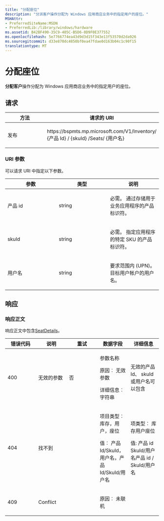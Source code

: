 ```yaml
---
title: "分配座位"
description: "分派客户操作分配为 Windows 应用商店业务中的指定用户的座位。"
MSHAttr:
- PreferredSiteName:MSDN
- PreferredLib:/library/windows/hardware
ms.assetid: B42BF490-35C9-405C-B5D6-0D9F0E377552
ms.openlocfilehash: 5e7766774ea43d9d3d15f343e13f53570d2da926
ms.sourcegitcommit: d33e870dc4850bf0ea47fdae0d163b04c1c90f15
translationtype: MT
---
```

# <a name="assign-seat"></a>分配座位

**分配客户**操作分配为 Windows 应用商店业务中的指定用户的座位。

## <a name="request"></a>请求

<table>
<colgroup>
<col width="50%" />
<col width="50%" />
</colgroup>
<thead>
<tr class="header">
<th>方法</th>
<th>请求的 URI</th>
</tr>
</thead>
<tbody>
<tr class="odd">
<td><p>发布</p></td>
<td><p>https://bspmts.mp.microsoft.com/V1/Inventory/ {产品 Id} / {skuId} /Seats/ {用户名}</p></td>
</tr>
</tbody>
</table>

 
### <a name="uri-parameters"></a>URI 参数

可以请求 URI 中指定以下参数。

<table>
<colgroup>
<col width="33%" />
<col width="33%" />
<col width="33%" />
</colgroup>
<thead>
<tr class="header">
<th>参数</th>
<th>类型</th>
<th>说明</th>
</tr>
</thead>
<tbody>
<tr class="odd">
<td><p>产品 id</p></td>
<td><p>string</p></td>
<td><p>必需。 通过存储用于业务应用程序的产品标识符。</p></td>
</tr>
<tr class="even">
<td><p>skuId</p></td>
<td><p>string</p></td>
<td><p>必需。 指定应用程序的特定 SKU 的产品标识符。</p></td>
</tr>
<tr class="odd">
<td><p>用户名</p></td>
<td><p>string</p></td>
<td><p>要求范围内 (UPN)。 目标用户帐户的用户名。</p></td>
</tr>
</tbody>
</table>


## <a name="response"></a>响应

### <a name="response-body"></a>响应正文

响应正文中包含[SeatDetails](data-structures-windows-store-for-business.md#seatdetails)。

<table>
<colgroup>
<col width="20%" />
<col width="20%" />
<col width="20%" />
<col width="20%" />
<col width="20%" />
</colgroup>
<thead>
<tr class="header">
<th>错误代码</th>
<th>说明</th>
<th>重试</th>
<th>数据字段</th>
<th>详细信息</th>
</tr>
</thead>
<tbody>
<tr class="odd">
<td><p>400</p></td>
<td><p>无效的参数</p></td>
<td><p>否</p></td>
<td><p>参数名称</p>
<p>原因︰ 无效参数</p>
<p>详细信息︰ 字符串</p></td>
<td><p>无效的产品 Id、 skuId 或用户名可以包含</p></td>
</tr>
<tr class="even">
<td><p>404</p></td>
<td><p>找不到</p></td>
<td></td>
<td><p>项目类型︰ 库存，用户，座位</p>
<p>值︰ 产品 Id/SkuId，用户名，产品 Id/SkuId/用户名</p></td>
<td><p>项类型︰ 库存用户座位</p>
<p>值: 产品 id SkuId/用户名产品 id / SkuId/用户名</p></td>
</tr>
<tr class="odd">
<td><p>409</p></td>
<td><p>Conflict</p></td>
<td></td>
<td><p>原因︰ 未联机</p></td>
<td></td>
</tr>
</tbody>
</table>

 

 






